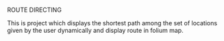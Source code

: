 ROUTE DIRECTING

This is project which displays the shortest path among the set of locations given by the user dynamically and display route in folium map.
